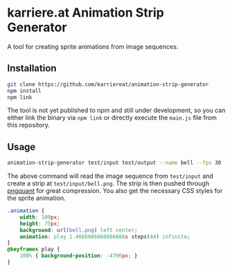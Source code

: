 # karriere.at Animation Strip Generator

A tool for creating sprite animations from image sequences.

## Installation

```sh
git clone https://github.com/karriereat/animation-strip-generator
npm install
npm link
```

The tool is not yet published to npm and still under development, so you can either link the binary via `npm link` or directly execute the `main.js` file from this repository.

## Usage

```sh
animation-strip-generator test/input test/output --name bell --fps 30
```

The above command will read the image sequence from `test/input` and create a strip at `test/input/bell.png`. The strip is then pushed through [pngquant](https://pngquant.org/) for great compression. You also get the necessary CSS styles for the sprite animation.

```css
.animation {
    width: 109px;
    height: 75px;
    background: url(bell.png) left center;
    animation: play 1.4666666666666666s steps(44) infinite;
}
@keyframes play {
    100% { background-position: -4796px; }
}
```
